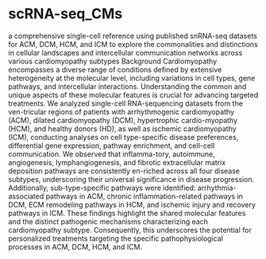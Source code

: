 # scRNA-seq_CMs
a comprehensive single-cell reference using published snRNA-seq datasets for ACM, DCM, HCM, and ICM to explore the commonalities and distinctions in cellular landscapes and intercellular communication networks across various cardiomyopathy subtypes
Background
Cardiomyopathy encompasses a diverse range of conditions defined by extensive heterogeneity at the molecular level, including variations in cell types, gene pathways, and intercellular interactions. Understanding the common and unique aspects of these molecular features is crucial for advancing targeted treatments. We analyzed single-cell RNA-sequencing datasets from the ven-tricular regions of patients with arrhythmogenic cardiomyopathy (ACM), dilated cardiomyopathy (DCM), hypertrophic cardio-myopathy (HCM), and healthy donors (HD), as well as ischemic cardiomyopathy (ICM), conducting analyses on cell type-specific disease preferences, differential gene expression, pathway enrichment, and cell-cell communication. We observed that inflamma-tory, autoimmune, angiogenesis, lymphangiogenesis, and fibrotic extracellular matrix deposition pathways are consistently en-riched across all four disease subtypes, underscoring their universal significance in disease progression. Additionally, sub-type-specific pathways were identified: arrhythmia-associated pathways in ACM, chronic inflammation-related pathways in DCM, ECM remodeling pathways in HCM, and ischemic injury and recovery pathways in ICM. These findings highlight the shared molecular features and the distinct pathogenic mechanisms characterizing each cardiomyopathy subtype. Consequently, this underscores the potential for personalized treatments targeting the specific pathophysiological processes in ACM, DCM, HCM, and ICM.
